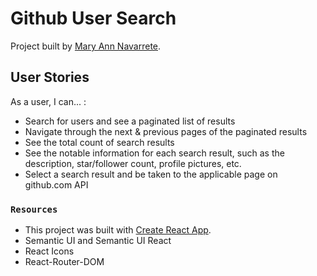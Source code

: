 # Github User Search 

Project built by [Mary Ann Navarrete](https://github.com/MaryAnnN28). 

## User Stories

As a user, I can... :
- Search for users and see a paginated list of results
- Navigate through the next & previous pages of the paginated results
- See the total count of search results
- See the notable information for each search result, such as the description, star/follower count, profile pictures, etc. 
- Select a search result and be taken to the applicable page on github.com API 

### `Resources`

- This project was built with [Create React App](https://github.com/facebook/create-react-app). 
- Semantic UI and Semantic UI React
- React Icons
- React-Router-DOM


